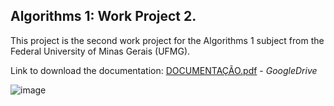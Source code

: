 ## Algorithms 1: Work Project 2.

This project is the second work project for the Algorithms 1 subject from the Federal University of Minas Gerais (UFMG).

Link to download the documentation: 
[DOCUMENTAÇÃO.pdf](https://docs.google.com/uc?export=download&id=17mhGtisr7vbhxW-XpPO5qi2o-VjTYcqa) - _GoogleDrive_

![image](https://user-images.githubusercontent.com/84547699/202032063-160fcc61-8333-4959-8622-d767c3963191.png)

